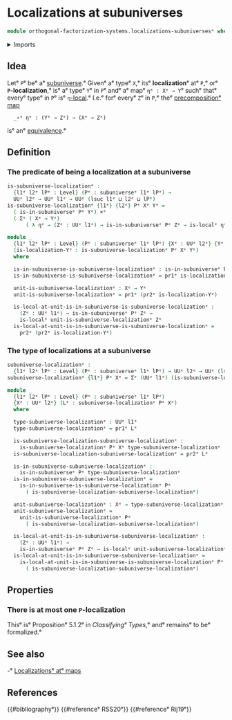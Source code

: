 # Localizations at subuniverses

```agda
module orthogonal-factorization-systems.localizations-subuniversesᵉ where
```

<details><summary>Imports</summary>

```agda
open import foundation.cartesian-product-typesᵉ
open import foundation.dependent-pair-typesᵉ
open import foundation.subuniversesᵉ
open import foundation.universe-levelsᵉ

open import orthogonal-factorization-systems.local-typesᵉ
```

</details>

## Idea

Letᵉ `P`ᵉ beᵉ aᵉ [subuniverse](foundation.subuniverses.md).ᵉ Givenᵉ aᵉ typeᵉ `X`,ᵉ itsᵉ
**localization**ᵉ atᵉ `P`,ᵉ orᵉ **`P`-localization**,ᵉ isᵉ aᵉ typeᵉ `Y`ᵉ in `P`ᵉ andᵉ aᵉ mapᵉ
`ηᵉ : Xᵉ → Y`ᵉ suchᵉ thatᵉ everyᵉ typeᵉ in `P`ᵉ isᵉ
`η`[-local](orthogonal-factorization-systems.local-types.md).ᵉ I.e.ᵉ forᵉ everyᵉ `Z`ᵉ
in `P`,ᵉ theᵉ [precompositionᵉ map](foundation-core.function-types.mdᵉ)

```text
  _∘ᵉ ηᵉ : (Yᵉ → Zᵉ) → (Xᵉ → Zᵉ)
```

isᵉ anᵉ [equivalence](foundation-core.equivalences.md).ᵉ

## Definition

### The predicate of being a localization at a subuniverse

```agda
is-subuniverse-localizationᵉ :
  {l1ᵉ l2ᵉ lPᵉ : Level} (Pᵉ : subuniverseᵉ l1ᵉ lPᵉ) →
  UUᵉ l2ᵉ → UUᵉ l1ᵉ → UUᵉ (lsuc l1ᵉ ⊔ l2ᵉ ⊔ lPᵉ)
is-subuniverse-localizationᵉ {l1ᵉ} {l2ᵉ} Pᵉ Xᵉ Yᵉ =
  ( is-in-subuniverseᵉ Pᵉ Yᵉ) ×ᵉ
  ( Σᵉ ( Xᵉ → Yᵉ)
      ( λ ηᵉ → (Zᵉ : UUᵉ l1ᵉ) → is-in-subuniverseᵉ Pᵉ Zᵉ → is-localᵉ ηᵉ Zᵉ))
```

```agda
module _
  {l1ᵉ l2ᵉ lPᵉ : Level} (Pᵉ : subuniverseᵉ l1ᵉ lPᵉ) {Xᵉ : UUᵉ l2ᵉ} {Yᵉ : UUᵉ l1ᵉ}
  (is-localization-Yᵉ : is-subuniverse-localizationᵉ Pᵉ Xᵉ Yᵉ)
  where

  is-in-subuniverse-is-subuniverse-localizationᵉ : is-in-subuniverseᵉ Pᵉ Yᵉ
  is-in-subuniverse-is-subuniverse-localizationᵉ = pr1ᵉ is-localization-Yᵉ

  unit-is-subuniverse-localizationᵉ : Xᵉ → Yᵉ
  unit-is-subuniverse-localizationᵉ = pr1ᵉ (pr2ᵉ is-localization-Yᵉ)

  is-local-at-unit-is-in-subuniverse-is-subuniverse-localizationᵉ :
    (Zᵉ : UUᵉ l1ᵉ) → is-in-subuniverseᵉ Pᵉ Zᵉ →
    is-localᵉ unit-is-subuniverse-localizationᵉ Zᵉ
  is-local-at-unit-is-in-subuniverse-is-subuniverse-localizationᵉ =
    pr2ᵉ (pr2ᵉ is-localization-Yᵉ)
```

### The type of localizations at a subuniverse

```agda
subuniverse-localizationᵉ :
  {l1ᵉ l2ᵉ lPᵉ : Level} (Pᵉ : subuniverseᵉ l1ᵉ lPᵉ) → UUᵉ l2ᵉ → UUᵉ (lsuc l1ᵉ ⊔ l2ᵉ ⊔ lPᵉ)
subuniverse-localizationᵉ {l1ᵉ} Pᵉ Xᵉ = Σᵉ (UUᵉ l1ᵉ) (is-subuniverse-localizationᵉ Pᵉ Xᵉ)
```

```agda
module _
  {l1ᵉ l2ᵉ lPᵉ : Level} (Pᵉ : subuniverseᵉ l1ᵉ lPᵉ)
  {Xᵉ : UUᵉ l2ᵉ} (Lᵉ : subuniverse-localizationᵉ Pᵉ Xᵉ)
  where

  type-subuniverse-localizationᵉ : UUᵉ l1ᵉ
  type-subuniverse-localizationᵉ = pr1ᵉ Lᵉ

  is-subuniverse-localization-subuniverse-localizationᵉ :
    is-subuniverse-localizationᵉ Pᵉ Xᵉ type-subuniverse-localizationᵉ
  is-subuniverse-localization-subuniverse-localizationᵉ = pr2ᵉ Lᵉ

  is-in-subuniverse-subuniverse-localizationᵉ :
    is-in-subuniverseᵉ Pᵉ type-subuniverse-localizationᵉ
  is-in-subuniverse-subuniverse-localizationᵉ =
    is-in-subuniverse-is-subuniverse-localizationᵉ Pᵉ
      ( is-subuniverse-localization-subuniverse-localizationᵉ)

  unit-subuniverse-localizationᵉ : Xᵉ → type-subuniverse-localizationᵉ
  unit-subuniverse-localizationᵉ =
    unit-is-subuniverse-localizationᵉ Pᵉ
      ( is-subuniverse-localization-subuniverse-localizationᵉ)

  is-local-at-unit-is-in-subuniverse-subuniverse-localizationᵉ :
    (Zᵉ : UUᵉ l1ᵉ) →
    is-in-subuniverseᵉ Pᵉ Zᵉ → is-localᵉ unit-subuniverse-localizationᵉ Zᵉ
  is-local-at-unit-is-in-subuniverse-subuniverse-localizationᵉ =
    is-local-at-unit-is-in-subuniverse-is-subuniverse-localizationᵉ Pᵉ
      ( is-subuniverse-localization-subuniverse-localizationᵉ)
```

## Properties

### There is at most one `P`-localization

Thisᵉ isᵉ Propositionᵉ 5.1.2ᵉ in _Classifyingᵉ Types_,ᵉ andᵉ remainsᵉ to beᵉ formalized.ᵉ

## See also

-ᵉ [Localizationsᵉ atᵉ maps](orthogonal-factorization-systems.localizations-maps.mdᵉ)

## References

{{#bibliographyᵉ}} {{#referenceᵉ RSS20ᵉ}} {{#referenceᵉ Rij19ᵉ}}
